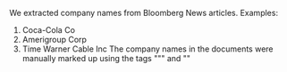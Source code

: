 We extracted company names from Bloomberg News articles.
Examples:
1) Coca-Cola Co
2) Amerigroup Corp
3) Time Warner Cable Inc
The company names in the documents were manually marked up using the tags "<markup>"" and "</markup>"
